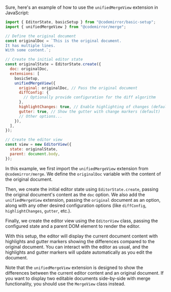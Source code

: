 Sure, here's an example of how to use the `unifiedMergeView` extension in JavaScript:

```javascript
import { EditorState, basicSetup } from "@codemirror/basic-setup";
import { unifiedMergeView } from "@codemirror/merge";

// Define the original document
const originalDoc = `This is the original document.
It has multiple lines.
With some content.`;

// Create the initial editor state
const originalState = EditorState.create({
  doc: originalDoc,
  extensions: [
    basicSetup,
    unifiedMergeView({
      original: originalDoc, // Pass the original document
      diffConfig: {
        // Optionally provide configuration for the diff algorithm
      },
      highlightChanges: true, // Enable highlighting of changes (default)
      gutter: true, // Show the gutter with change markers (default)
      // Other options...
    }),
  ],
});

// Create the editor view
const view = new EditorView({
  state: originalState,
  parent: document.body,
});
```

In this example, we first import the `unifiedMergeView` extension from `@codemirror/merge`. We define the `originalDoc` variable with the content of the original document.

Then, we create the initial editor state using `EditorState.create`, passing the original document's content as the `doc` option. We also add the `unifiedMergeView` extension, passing the `original` document as an option, along with any other desired configuration options (like `diffConfig`, `highlightChanges`, `gutter`, etc.).

Finally, we create the editor view using the `EditorView` class, passing the configured state and a parent DOM element to render the editor.

With this setup, the editor will display the current document content with highlights and gutter markers showing the differences compared to the original document. You can interact with the editor as usual, and the highlights and gutter markers will update automatically as you edit the document.

Note that the `unifiedMergeView` extension is designed to show the differences between the current editor content and an original document. If you want to display two editable documents side-by-side with merge functionality, you should use the `MergeView` class instead.
